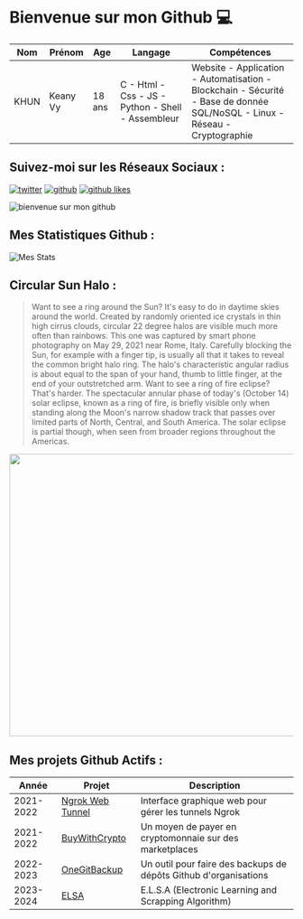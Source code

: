 # Bienvenue sur mon Github 💻
| Nom | Prénom | Age | Langage | Compétences |
|---  |---     |---  |---      |---
| KHUN | Keany Vy | 18 ans | C - Html - Css - JS - Python - Shell - Assembleur | Website - Application - Automatisation - Blockchain - Sécurité - Base de donnée SQL/NoSQL - Linux - Réseau - Cryptographie |

## Suivez-moi sur les Réseaux Sociaux :
[![twitter](https://img.shields.io/twitter/follow/thisiskeanyvy?style=social)](https://twitter.com/thisiskeanyvy)
[![github](https://img.shields.io/github/followers/thisiskeanyvy?style=social)](https://github.com/thisiskeanyvy?tab=followers)
[![github likes](https://img.shields.io/github/stars/thisiskeanyvy?style=social)](https://github.com/thisiskeanyvy)

![bienvenue sur mon github](https://thisiskeanyvy-hosting.pages.dev/banner.gif)

## Mes Statistiques Github :
![Mes Stats](https://github-readme-stats.vercel.app/api?username=thisiskeanyvy&show_icons=true&theme=radical)

## Circular Sun Halo :

> Want to see a ring around the Sun? It's easy to do in daytime skies around the world. Created by randomly oriented ice crystals in thin high cirrus clouds, circular 22 degree halos are visible much more often than rainbows. This one was captured by smart phone photography on May 29, 2021 near Rome, Italy. Carefully blocking the Sun, for example with a finger tip, is usually all that it takes to reveal the common bright halo ring. The halo's characteristic angular radius is about equal to the span of your hand, thumb to little finger, at the end of your outstretched arm.  Want to see a ring of fire eclipse? That's harder. The spectacular annular phase of today's (October 14) solar eclipse, known as a ring of fire, is briefly visible only when standing along the Moon's narrow shadow track that passes over limited parts of North, Central, and South America. The solar eclipse is partial though, when seen from broader regions throughout the Americas.

<img src='https://apod.nasa.gov/apod/image/2310/Vincenzo_Mirabella_20210529_134459_1024px.jpg' width="800" height="500"/>

## Mes projets Github Actifs :
| Année | Projet | Description |
|---   |---     |---          |
| 2021-2022 | [Ngrok Web Tunnel](https://github.com/thisiskeanyvy/ngrok-web-manager) | Interface graphique web pour gérer les tunnels Ngrok |
| 2021-2022 | [BuyWithCrypto](https://github.com/BuyWithCrypto) | Un moyen de payer en cryptomonnaie sur des marketplaces |
| 2022-2023 | [OneGitBackup](https://github.com/BuyWithCrypto/OneGitBackup) | Un outil pour faire des backups de dépôts Github d'organisations |
| 2023-2024 | [ELSA](https://github.com/thisiskeanyvy/ELSA) | E.L.S.A (Electronic Learning and Scrapping Algorithm) |